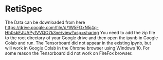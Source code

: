 # RetiSpec
The Data can be downloaded from here https://drive.google.com/file/d/1W5FOxN5j4q-Hh0sbEJUAPyfVVQO7k3ne/view?usp=sharing
You need to add the zip file to the root directory of your Google drive and then open the ipynb in Google Colab and run.
The Tensorboard did not appear in the existing ipynb, but will work in Google Colab in the Chrome browser using Windows 10. 
For some reason the Tensorboard did not work on FireFox browser.
